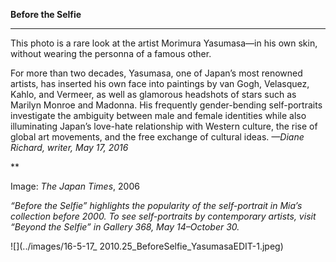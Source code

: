 **Before the Selfie**

****

 This photo is a rare look at the artist Morimura Yasumasa—in his own skin, without wearing the personna of a famous other. 

For more than two decades, Yasumasa, one of Japan’s most renowned artists, has inserted his own face into paintings by van Gogh, Velasquez, Kahlo, and Vermeer, as well as glamorous headshots of stars such as Marilyn Monroe and Madonna. His frequently gender-bending self-portraits investigate the ambiguity between male and female identities while also illuminating Japan’s love-hate relationship with Western culture, the rise of global art movements, and the free exchange of cultural ideas. *—Diane Richard, writer, May 17, 2016*

**

Image: *The Japan Times*, 2006

*“Before the Selfie” highlights the popularity of the self-portrait in Mia’s collection before 2000. To see self-portraits by contemporary artists, visit “Beyond the Selfie” in Gallery 368, May 14–October 30.*

![](../images/16-5-17_ 2010.25_BeforeSelfie_YasumasaEDIT-1.jpeg)
